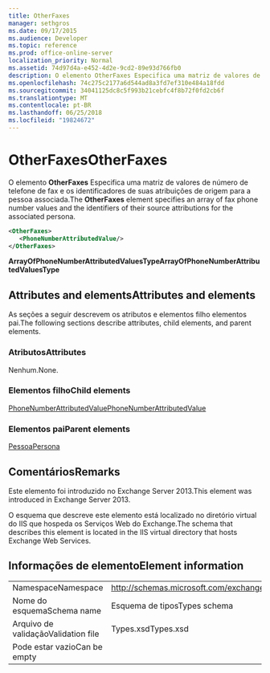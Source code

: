 ```yaml
---
title: OtherFaxes
manager: sethgros
ms.date: 09/17/2015
ms.audience: Developer
ms.topic: reference
ms.prod: office-online-server
localization_priority: Normal
ms.assetid: 74d97d4a-e452-4d2e-9cd2-89e93d766fb0
description: O elemento OtherFaxes Especifica uma matriz de valores de número de telefone de fax e os identificadores de suas atribuições de origem para a pessoa associada.
ms.openlocfilehash: 74c275c2177a6d544ad8a3fd7ef310e484a18fdd
ms.sourcegitcommit: 34041125dc8c5f993b21cebfc4f8b72f0fd2cb6f
ms.translationtype: MT
ms.contentlocale: pt-BR
ms.lasthandoff: 06/25/2018
ms.locfileid: "19824672"
---
```

# <a name="otherfaxes"></a><span data-ttu-id="63aae-103">OtherFaxes</span><span class="sxs-lookup"><span data-stu-id="63aae-103">OtherFaxes</span></span>

<span data-ttu-id="63aae-104">O elemento **OtherFaxes** Especifica uma matriz de valores de número de telefone de fax e os identificadores de suas atribuições de origem para a pessoa associada.</span><span class="sxs-lookup"><span data-stu-id="63aae-104">The **OtherFaxes** element specifies an array of fax phone number values and the identifiers of their source attributions for the associated persona.</span></span> 
  
```XML
<OtherFaxes>
   <PhoneNumberAttributedValue/>
</OtherFaxes>

```

 <span data-ttu-id="63aae-105">**ArrayOfPhoneNumberAttributedValuesType**</span><span class="sxs-lookup"><span data-stu-id="63aae-105">**ArrayOfPhoneNumberAttributedValuesType**</span></span>
## <a name="attributes-and-elements"></a><span data-ttu-id="63aae-106">Attributes and elements</span><span class="sxs-lookup"><span data-stu-id="63aae-106">Attributes and elements</span></span>

<span data-ttu-id="63aae-107">As seções a seguir descrevem os atributos e elementos filho elementos pai.</span><span class="sxs-lookup"><span data-stu-id="63aae-107">The following sections describe attributes, child elements, and parent elements.</span></span>
  
### <a name="attributes"></a><span data-ttu-id="63aae-108">Atributos</span><span class="sxs-lookup"><span data-stu-id="63aae-108">Attributes</span></span>

<span data-ttu-id="63aae-109">Nenhum.</span><span class="sxs-lookup"><span data-stu-id="63aae-109">None.</span></span>
  
### <a name="child-elements"></a><span data-ttu-id="63aae-110">Elementos filho</span><span class="sxs-lookup"><span data-stu-id="63aae-110">Child elements</span></span>

[<span data-ttu-id="63aae-111">PhoneNumberAttributedValue</span><span class="sxs-lookup"><span data-stu-id="63aae-111">PhoneNumberAttributedValue</span></span>](phonenumberattributedvalue.md)
  
### <a name="parent-elements"></a><span data-ttu-id="63aae-112">Elementos pai</span><span class="sxs-lookup"><span data-stu-id="63aae-112">Parent elements</span></span>

[<span data-ttu-id="63aae-113">Pessoa</span><span class="sxs-lookup"><span data-stu-id="63aae-113">Persona</span></span>](persona.md)
  
## <a name="remarks"></a><span data-ttu-id="63aae-114">Comentários</span><span class="sxs-lookup"><span data-stu-id="63aae-114">Remarks</span></span>

<span data-ttu-id="63aae-115">Este elemento foi introduzido no Exchange Server 2013.</span><span class="sxs-lookup"><span data-stu-id="63aae-115">This element was introduced in Exchange Server 2013.</span></span>
  
<span data-ttu-id="63aae-116">O esquema que descreve este elemento está localizado no diretório virtual do IIS que hospeda os Serviços Web do Exchange.</span><span class="sxs-lookup"><span data-stu-id="63aae-116">The schema that describes this element is located in the IIS virtual directory that hosts Exchange Web Services.</span></span>
  
## <a name="element-information"></a><span data-ttu-id="63aae-117">Informações de elemento</span><span class="sxs-lookup"><span data-stu-id="63aae-117">Element information</span></span>

|||
|:-----|:-----|
|<span data-ttu-id="63aae-118">Namespace</span><span class="sxs-lookup"><span data-stu-id="63aae-118">Namespace</span></span>  <br/> |http://schemas.microsoft.com/exchange/services/2006/types  <br/> |
|<span data-ttu-id="63aae-119">Nome do esquema</span><span class="sxs-lookup"><span data-stu-id="63aae-119">Schema name</span></span>  <br/> |<span data-ttu-id="63aae-120">Esquema de tipos</span><span class="sxs-lookup"><span data-stu-id="63aae-120">Types schema</span></span>  <br/> |
|<span data-ttu-id="63aae-121">Arquivo de validação</span><span class="sxs-lookup"><span data-stu-id="63aae-121">Validation file</span></span>  <br/> |<span data-ttu-id="63aae-122">Types.xsd</span><span class="sxs-lookup"><span data-stu-id="63aae-122">Types.xsd</span></span>  <br/> |
|<span data-ttu-id="63aae-123">Pode estar vazio</span><span class="sxs-lookup"><span data-stu-id="63aae-123">Can be empty</span></span>  <br/> ||
   

